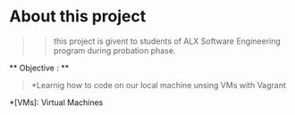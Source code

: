 # About this project

>>this project is givent to students of ALX Software Engineering program during probation phase.

** Objective : **

> *Learnig how to code on our local machine unsing VMs with Vagrant

*[VMs]: Virtual Machines
